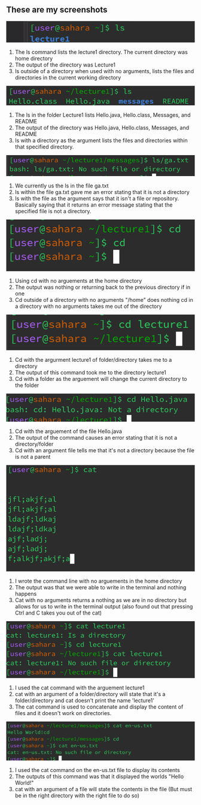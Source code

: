 ## **These are my screenshots**
![Image](NoAgrLS.png)

1. The ls command lists the lecture1 directory. The current directory was home directory
2. The output of the directory was Lecture1
3. ls outside of a directory when used with no arguments, lists the files and directories in the current working directory 

![Image](FoldArgLS.png)

1. The ls in the folder Lecture1 lists Hello.java, Hello.class, Messages, and README
2. The output of the directory was Hello.java, Hello.class, Messages, and README
3. ls with a directory as the argument lists the files and directories within that specified directory.
   

![Image](FileAgrLS.png)

1. We currently us the ls in the file ga.txt 
2. ls within the file ga.txt gave me an error stating that it is not a directory
3. ls with the file as the argument says that it isn't a file or repository. 
   Basically saying that it returns an error message stating that the specified file is not a directory. 

![Image](NOAgrCd.png)

1. Using cd with no arguements at the home directory 
2. The output was nothing or returning back to the previous directory if in one 
3. Cd outside of a directory with no arguments "/home" does nothing 
   cd in a directory with no arguments takes me out of the directory


![Image](FoldAgrCd.png)

1. Cd with the argurment lecture1 of folder/directory takes me to a directory
2. The output of this command took me to the directory lecture1
3. Cd with a folder as the arguement will change the current directory to the folder

                             
![Image](FileArgCd.png)

1. Cd with the arguement of the file Hello.java
2. The output of the command causes an error stating that it is not a directory/folder
3. Cd with an argument file tells me that it's not a directory because the file is not a parent 

![Image](NOAgrCat.png)
1. I wrote the command line with no arguements in the home directory
2. The output was that we were able to write in the terminal and nothing happens 
3. Cat with no arguments returns a nothing as we are in no directory but allows for us to write in the terminal output
   (also found out that pressing Ctrl and C takes you out of the cat)

![Image](FolderAgrCat.png)

1. I used the cat command with the arguement lecture1 
2. cat with an argument of a folder/directory will state that it's a folder/directory and cat doesn't print the name 'lecture1'
3. The cat command is used to concatenate and display the content of files and it doesn't work on directories.

![Image](FileAgrCat.png)

1. I used the cat command on the en-us.txt file to display its contents
2. The outputs of this command was that it displayed the worlds "Hello World!"
3. cat with an argument of a file will state the contents in the file (But must be in the right directory with the right file to do so)



